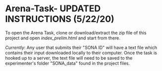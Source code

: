 # Arena-Task- UPDATED INSTRUCTIONS (5/22/20)
To open the Arena Task, clone or download/extract the zip file of this project and open *index_prelim.html* and start from there.

*Currently*: Any user that submits their "SONA ID" will have a text file which contains their input downloaded locally to their computer. Once the task is hooked up to a server, the text file will need to be saved to the experimenter's folder "SONA_data" found in the project files.

